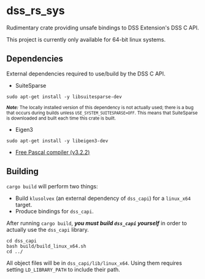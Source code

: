 # dss_rs_sys

Rudimentary crate providing unsafe bindings to DSS Extension's DSS C API.

This project is currently only available for 64-bit linux systems.


## Dependencies

External dependencies required to use/build by the DSS C API.

- SuiteSparse
```
sudo apt-get install -y libsuitesparse-dev
```
<sub>**_Note:_** The locally installed version of this dependency is not actually used; there is a bug that occurs during builds unless `USE_SYSTEM_SUITESPARSE=OFF`. This means that SuiteSparse is downloaded and built each time this crate is built.</sub>

- Eigen3
```
sudo apt-get install -y libeigen3-dev
```

- [Free Pascal compiler (v3.2.2)](https://www.freepascal.org/)


## Building   

`cargo build` will perform two things:

- Build `klusolvex` (an external dependency of `dss_capi`) for a `linux_x64` target.
- Produce bindings for `dss_capi`.

After running `cargo build`, **_you must build `dss_capi` yourself_** in order to actually use the `dss_capi` library.
```
cd dss_capi
bash build/build_linux_x64.sh
cd ../
```

All object files will be in `dss_capi/lib/linux_x64`. Using them requires setting `LD_LIBRARY_PATH` to include their path.